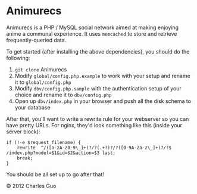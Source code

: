 Animurecs
=========

Animurecs is a PHP / MySQL social network aimed at making enjoying anime a communal experience. It uses `memcached` to store and retrieve frequently-queried data.

To get started (after installing the above dependencies), you should do the following:

1. `git clone` Animurecs
2. Modify `global/config.php.example` to work with your setup and rename it to `global/config.php`
3. Modify `dbv/config.php.sample` with the authentication setup of your choice and rename it to `dbv/config.php`
4. Open up `dbv/index.php` in your browser and push all the disk schema to your database

After that, you'll want to write a rewrite rule for your webserver so you can have pretty URLs. For nginx, they'd look something like this (inside your server block):

    if (!-e $request_filename) {
        rewrite  ^/([a-zA-Z0-9\_]+)?/?(.+?)?/?([0-9A-Za-z\_]+)?/?$ /index.php?model=$1&id=$2&action=$3 last;
        break;
    }

You should be all set up to go after that!

&copy; 2012 Charles Guo